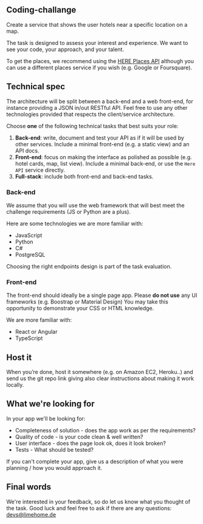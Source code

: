 Coding-challange
--------------

Create a service that shows the user hotels near a specific location on a map.

The task is designed to assess your interest and experience. We want to see your code, your approach, and your talent.

To get the places, we recommend using the [HERE Places API](https://developer.here.com/documentation/places/dev_guide/topics/quick-start-find-text-string.html) although you can use a different places service if you wish (e.g. Google or Foursquare).

Technical spec
--------------

The architecture will be split between a back-end and a web front-end, for
instance providing a JSON in/out RESTful API. Feel free to use any other
technologies provided that respects the client/service architecture.

Choose **one** of the following technical tasks that best suits your role:

1. **Back-end**: write, document and test your API as if it will be used by other
   services. Include a minimal front-end (e.g. a static view) and an API
   docs. 
2. **Front-end**: focus on making the interface as polished as possible (e.g. hotel cards, map, list view). Include a minimal back-end, or use the `Here API` service
   directly. 
3. **Full-stack**: include both front-end and back-end tasks.


### Back-end

We assume that you will use the web framework that will best meet the challenge requirements (JS or Python are a plus).

Here are some technologies we are more familiar with:

* JavaScript
* Python
* C#
* PostgreSQL

Choosing the right endpoints design is part of the task evaluation.

### Front-end

The front-end should ideally be a single page app.
Please **do not use** any UI frameworks (e.g. Boostrap or Material Design)
You may take this opportunity to demonstrate your CSS or HTML knowledge.

We are more familiar with:

* React or Angular
* TypeScript

Host it
--------

When you’re done, host it somewhere (e.g. on Amazon EC2, Heroku..) and send us the git repo link giving also clear instructions about making it work locally.

What we're looking for
--------

In your app we'll be looking for:

- Completeness of solution - does the app work as per the requirements?
- Quality of code - is your code clean & well written?
- User interface - does the page look ok, does it look broken?
- Tests - What should be tested?

If you can't complete your app, give us a description of what you were planning / how you would approach it.

Final words
--------

We're interested in your feedback, so do let us know what you thought of the task. Good​ ​luck​ ​and​ ​feel​ ​free​ ​to​ ​ask​ ​if​ ​there​ ​are​ ​any​ ​questions: [devs@limehome.de](mailto:devs@limehome.de)
